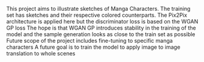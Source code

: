 This project aims to illustrate sketches of Manga Characters.
The training set has sketches and their respective colored counterparts.
The Pix2Pix architecture is applied here but the discriminator loss is based on the WGAN GP loss
The hope is that WGAN GP introduces stability in the training of the model and the sample generation looks as close to the train set as possible
Future scope of the project includes fine-tuning to specific manga characters
A future goal is to train the model to apply image to image translation to whole scenes